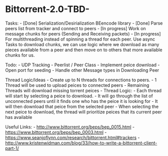 # Bittorrent-2.0-TBD-
 

Tasks:
	- [Done] Serialization/Desirialization BEencode library 
	- [Done] Parse peers list from tracker and connect to peers
	- [In progress] Work on message chunks for peers (Sending and Receiving packets)
	- [In progress] For multithreading instead of spinning a thread for each peer. Use async Tasks to download chunks, we can use logic where we download as many pieces available from a peer and then move on to others that more available chunks for us. 
	

Todo:
	 - UDP Tracking
	 - Peerlist / Peer Class
	 - Implement peice download
	 - Open port for seeding 
	 - Handle other Message types in Downloading Peer


 Thread Logic/Ideas
	- Create up to N threads for connections to peers. 
		- 1 Thread will be used to upload peices to connected peers
		- Remaining Threads will download missing torrent peices
	- Thread Logic:
		- Each thread will start by selecting a peice to download.
		- It will go through the list of unconnected peers until it finds one who has the peice it is looking for
		- It will then download that peice from the selected peer
		- When selecting the next peice to download, the thread will prioritize peices that its current peer has available


Useful Links:
	- http://www.bittorrent.org/beps/bep_0015.html
	- https://www.bittorrent.org/beps/bep_0003.html
	- https://www.seanjoflynn.com/research/bittorrent.html#trackers
	- http://www.kristenwidman.com/blog/33/how-to-write-a-bittorrent-client-part-1/